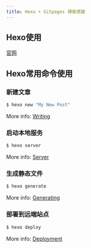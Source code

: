 ```yaml
---
title: Hexo + Gitpages 博客搭建
---
```


## Hexo使用
[官网](https://hexo.io/zh-cn/docs/asset-folders.html)

## Hexo常用命令使用

### 新建文章

``` bash
$ hexo new "My New Post"
```

More info: [Writing](https://hexo.io/docs/writing.html)

### 启动本地服务

``` bash
$ hexo server
```

More info: [Server](https://hexo.io/docs/server.html)

### 生成静态文件

``` bash
$ hexo generate
```

More info: [Generating](https://hexo.io/docs/generating.html)

### 部署到远端站点

``` bash
$ hexo deploy
```

More info: [Deployment](https://hexo.io/docs/one-command-deployment.html)
